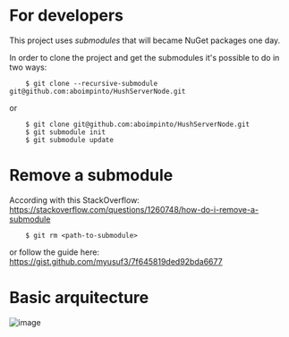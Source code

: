 # For developers

This project uses *submodules* that will became NuGet packages one day. 

In order to clone the project and get the submodules it's possible to do in two ways: 

```
    $ git clone --recursive-submodule git@github.com:aboimpinto/HushServerNode.git
```

or 

```
    $ git clone git@github.com:aboimpinto/HushServerNode.git
    $ git submodule init
    $ git submodule update
```

# Remove a submodule

According with this StackOverflow: https://stackoverflow.com/questions/1260748/how-do-i-remove-a-submodule

```
    $ git rm <path-to-submodule>
```

or follow the guide here: https://gist.github.com/myusuf3/7f645819ded92bda6677

# Basic arquitecture
![image](https://github.com/aboimpinto/HushServerNode/assets/1231687/d57c3c98-26a2-41ed-bcfa-ef7ce7875895)
